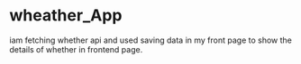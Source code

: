 # wheather_App
iam fetching whether api and used saving data in my front page to show the details of whether in frontend page.
